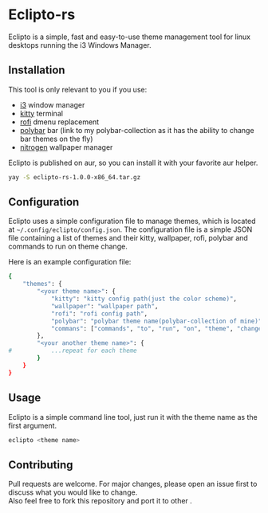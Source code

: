 # Eclipto-rs

Eclipto is a simple, fast and easy-to-use theme management tool for linux desktops running the i3 Windows Manager.

## Installation

This tool is only relevant to you if you use:

- [i3](https://i3wm.org/) window manager
- [kitty](https://sw.kovidgoyal.net/kitty/) terminal
- [rofi](https://github.com/davatorium/rofi) dmenu replacement
- [polybar](https://github.com/d1msk1y/polybar-collection) bar (link to my polybar-collection as it has the ability to
  change bar themes on the fly)
- [nitrogen](https://github.com/l3ib/nitrogen) wallpaper manager

Eclipto is published on aur, so you can install it with your favorite aur helper.

```bash
yay -S eclipto-rs-1.0.0-x86_64.tar.gz
```

## Configuration

Eclipto uses a simple configuration file to manage themes, which is located
at `~/.config/eclipto/config.json`. The configuration file is a simple JSON file containing a list of themes and their
kitty, wallpaper, rofi, polybar and commands to run on theme change.

Here is an example configuration file:

```bash
{
	"themes": {
		"<your theme name>": {
			"kitty": "kitty config path(just the color scheme)",
			"wallpaper": "wallpaper path",
			"rofi": "rofi config path",
			"polybar": "polybar theme name(polybar-collection of mine)",
            "commans": ["commands", "to", "run", "on", "theme", "change"]
		},
		"<your another theme name>": {
#			...repeat for each theme
		}
	}
}
```

## Usage

Eclipto is a simple command line tool, just run it with the theme name as the first argument.

```bash
eclipto <theme name>
```

## Contributing

Pull requests are welcome. For major changes, please open an issue first to discuss what you would like to change.  
Also feel free to fork this repository and port it to other .